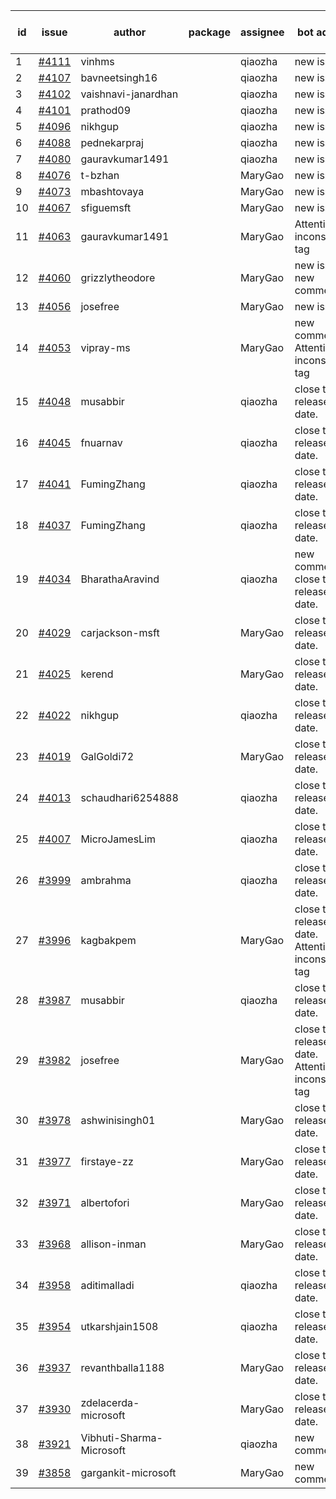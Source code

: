 | id | issue | author | package | assignee | bot advice | created date of issue | target release date | date from target |
| ------ | ------ | ------ | ------ | ------ | ------ | ------ | ------ | :-----: |
| 1 | [#4111](https://github.com/Azure/sdk-release-request/issues/4111) | vinhms |  | qiaozha | new issue. | 04-28 | 05-26 |  |
| 2 | [#4107](https://github.com/Azure/sdk-release-request/issues/4107) | bavneetsingh16 |  | qiaozha | new issue. | 04-28 | 05-26 |  |
| 3 | [#4102](https://github.com/Azure/sdk-release-request/issues/4102) | vaishnavi-janardhan |  | qiaozha | new issue. | 04-27 | 05-26 |  |
| 4 | [#4101](https://github.com/Azure/sdk-release-request/issues/4101) | prathod09 |  | qiaozha | new issue. | 04-26 | 05-26 |  |
| 5 | [#4096](https://github.com/Azure/sdk-release-request/issues/4096) | nikhgup |  | qiaozha | new issue. | 04-26 | 05-26 |  |
| 6 | [#4088](https://github.com/Azure/sdk-release-request/issues/4088) | pednekarpraj |  | qiaozha | new issue. | 04-25 | 05-26 |  |
| 7 | [#4080](https://github.com/Azure/sdk-release-request/issues/4080) | gauravkumar1491 |  | qiaozha | new issue. | 04-24 | 05-26 |  |
| 8 | [#4076](https://github.com/Azure/sdk-release-request/issues/4076) | t-bzhan |  | MaryGao | new issue. | 04-23 | 05-26 |  |
| 9 | [#4073](https://github.com/Azure/sdk-release-request/issues/4073) | mbashtovaya |  | MaryGao | new issue. | 04-21 | 05-26 |  |
| 10 | [#4067](https://github.com/Azure/sdk-release-request/issues/4067) | sfiguemsft |  | MaryGao | new issue. | 04-20 | 05-26 |  |
| 11 | [#4063](https://github.com/Azure/sdk-release-request/issues/4063) | gauravkumar1491 |  | MaryGao | Attention to inconsistent tag | 04-18 | 05-26 |  |
| 12 | [#4060](https://github.com/Azure/sdk-release-request/issues/4060) | grizzlytheodore |  | MaryGao | new issue. new comment. | 04-18 | 05-26 |  |
| 13 | [#4056](https://github.com/Azure/sdk-release-request/issues/4056) | josefree |  | MaryGao | new issue. | 04-18 | 05-26 |  |
| 14 | [#4053](https://github.com/Azure/sdk-release-request/issues/4053) | vipray-ms |  | MaryGao | new comment. Attention to inconsistent tag | 04-17 | 05-26 |  |
| 15 | [#4048](https://github.com/Azure/sdk-release-request/issues/4048) | musabbir |  | qiaozha | close to release date.  | 04-14 | 04-28 | -2 |
| 16 | [#4045](https://github.com/Azure/sdk-release-request/issues/4045) | fnuarnav |  | qiaozha | close to release date.  | 04-13 | 04-28 | -2 |
| 17 | [#4041](https://github.com/Azure/sdk-release-request/issues/4041) | FumingZhang |  | qiaozha | close to release date.  | 04-13 | 04-28 | -2 |
| 18 | [#4037](https://github.com/Azure/sdk-release-request/issues/4037) | FumingZhang |  | qiaozha | close to release date.  | 04-13 | 04-28 | -2 |
| 19 | [#4034](https://github.com/Azure/sdk-release-request/issues/4034) | BharathaAravind |  | qiaozha | new comment. close to release date.  | 04-12 | 04-28 | -2 |
| 20 | [#4029](https://github.com/Azure/sdk-release-request/issues/4029) | carjackson-msft |  | MaryGao | close to release date.  | 04-11 | 04-28 | -2 |
| 21 | [#4025](https://github.com/Azure/sdk-release-request/issues/4025) | kerend |  | MaryGao | close to release date.  | 04-10 | 04-28 | -2 |
| 22 | [#4022](https://github.com/Azure/sdk-release-request/issues/4022) | nikhgup |  | qiaozha | close to release date.  | 04-06 | 04-28 | -2 |
| 23 | [#4019](https://github.com/Azure/sdk-release-request/issues/4019) | GalGoldi72 |  | MaryGao | close to release date.  | 04-04 | 04-28 | -2 |
| 24 | [#4013](https://github.com/Azure/sdk-release-request/issues/4013) | schaudhari6254888 |  | qiaozha | close to release date.  | 04-04 | 04-28 | -2 |
| 25 | [#4007](https://github.com/Azure/sdk-release-request/issues/4007) | MicroJamesLim |  | qiaozha | close to release date.  | 03-31 | 04-28 | -2 |
| 26 | [#3999](https://github.com/Azure/sdk-release-request/issues/3999) | ambrahma |  | qiaozha | close to release date.  | 03-27 | 04-28 | -2 |
| 27 | [#3996](https://github.com/Azure/sdk-release-request/issues/3996) | kagbakpem |  | MaryGao | close to release date.  Attention to inconsistent tag | 03-26 | 04-28 | -2 |
| 28 | [#3987](https://github.com/Azure/sdk-release-request/issues/3987) | musabbir |  | qiaozha | close to release date.  | 03-23 | 04-28 | -2 |
| 29 | [#3982](https://github.com/Azure/sdk-release-request/issues/3982) | josefree |  | MaryGao | close to release date.  Attention to inconsistent tag | 03-23 | 04-28 | -2 |
| 30 | [#3978](https://github.com/Azure/sdk-release-request/issues/3978) | ashwinisingh01 |  | MaryGao | close to release date.  | 03-23 | 04-28 | -2 |
| 31 | [#3977](https://github.com/Azure/sdk-release-request/issues/3977) | firstaye-zz |  | MaryGao | close to release date.  | 03-22 | 04-28 | -2 |
| 32 | [#3971](https://github.com/Azure/sdk-release-request/issues/3971) | albertofori |  | MaryGao | close to release date.  | 03-22 | 04-28 | -2 |
| 33 | [#3968](https://github.com/Azure/sdk-release-request/issues/3968) | allison-inman |  | MaryGao | close to release date.  | 03-22 | 04-28 | -2 |
| 34 | [#3958](https://github.com/Azure/sdk-release-request/issues/3958) | aditimalladi |  | qiaozha | close to release date.  | 03-21 | 04-28 | -2 |
| 35 | [#3954](https://github.com/Azure/sdk-release-request/issues/3954) | utkarshjain1508 |  | qiaozha | close to release date.  | 03-21 | 04-28 | -2 |
| 36 | [#3937](https://github.com/Azure/sdk-release-request/issues/3937) | revanthballa1188 |  | MaryGao | close to release date.  | 03-16 | 04-28 | -2 |
| 37 | [#3930](https://github.com/Azure/sdk-release-request/issues/3930) | zdelacerda-microsoft |  | MaryGao | close to release date.  | 03-15 | 04-28 | -2 |
| 38 | [#3921](https://github.com/Azure/sdk-release-request/issues/3921) | Vibhuti-Sharma-Microsoft |  | qiaozha | new comment. | 03-10 | 05-04 |  |
| 39 | [#3858](https://github.com/Azure/sdk-release-request/issues/3858) | gargankit-microsoft |  | MaryGao | new comment. | 03-02 | 03-24 |  |

